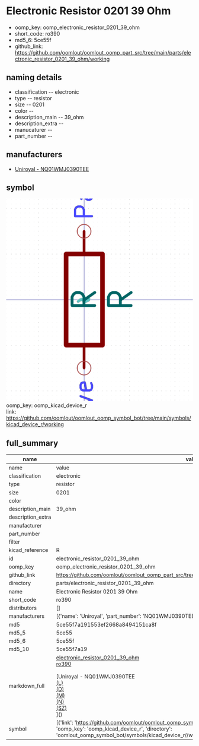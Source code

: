 # Electronic Resistor 0201 39 Ohm

  
* oomp_key: oomp_electronic_resistor_0201_39_ohm 
* short_code: ro390
* md5_6: 5ce55f  
* github_link: https://github.com/oomlout/oomlout_oomp_part_src/tree/main/parts/electronic_resistor_0201_39_ohm/working  
## naming details
* classification -- electronic
* type -- resistor
* size -- 0201
* color -- 
* description_main -- 39_ohm
* description_extra -- 
* manucaturer -- 
* part_number -- 


## manufacturers
* [Uniroyal - NQ01WMJ0390TEE]()  

## symbol

![](symbol/0/working/working_600.png)  
oomp_key: oomp_kicad_device_r  
link: https://github.com/oomlout/oomlout_oomp_symbol_bot/tree/main/symbols/kicad_device_r/working  


## full_summary
| name | value | 
| --- | --- | 
| name | value | 
| classification | electronic | 
| type | resistor | 
| size | 0201 | 
| color |  | 
| description_main | 39_ohm | 
| description_extra |  | 
| manufacturer |  | 
| part_number |  | 
| filter |  | 
| kicad_reference | R | 
| id | electronic_resistor_0201_39_ohm | 
| oomp_key | oomp_electronic_resistor_0201_39_ohm | 
| github_link | https://github.com/oomlout/oomlout_oomp_part_src/tree/main/parts/electronic_resistor_0201_39_ohm/working | 
| directory | parts/electronic_resistor_0201_39_ohm | 
| name | Electronic Resistor 0201 39 Ohm | 
| short_code | ro390 | 
| distributors | [] | 
| manufacturers | [{'name': 'Uniroyal', 'part_number': 'NQ01WMJ0390TEE', 'link': '', 'id': 'manufacturer_uniroyal'}] | 
| md5 | 5ce55f7a191553ef2668a8494151ca8f | 
| md5_5 | 5ce55 | 
| md5_6 | 5ce55f | 
| md5_10 | 5ce55f7a19 | 
| markdown_full | [electronic_resistor_0201_39_ohm](https://github.com/oomlout/oomlout_oomp_part_src/tree/main/parts/electronic_resistor_0201_39_ohm/working)<br>[ro390](https://github.com/oomlout/oomlout_oomp_part_src/tree/main/parts/electronic_resistor_0201_39_ohm/working)<br><br>[Uniroyal - NQ01WMJ0390TEE<br>[(L)<br>](https://www.lcsc.com/search?q=NQ01WMJ0390TEE)[(D)<br>](https://www.digikey.com/en/products?,keywords=NQ01WMJ0390TEE)[(M)<br>](https://www.mouser.com/Search/Refine?Keyword=NQ01WMJ0390TEE)[(N)<br>](https://www.newark.com/search?st=NQ01WMJ0390TEE)[(SZ)<br>](https://so.szlcsc.com/global.html?k=NQ01WMJ0390TEE)]() | 
| symbol | [{'link': 'https://github.com/oomlout/oomlout_oomp_symbol_bot/tree/main/symbols/kicad_device_r', 'oomp_key': 'oomp_kicad_device_r', 'directory': 'oomlout_oomp_symbol_bot/symbols/kicad_device_r//working/working.kicad_sym'}] | 
